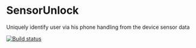 # SensorUnlock
Uniquely identify user via his phone handling from the device sensor data

[![Build status](https://build.appcenter.ms/v0.1/apps/6c89e27d-92a6-4df1-af8c-bf6d3027a916/branches/master/badge)](https://appcenter.ms)
